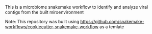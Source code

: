 This is a microbiome snakemake workflow to identify and analyze viral contigs from the built miroenvironment

Note: This repository was built using https://github.com/snakemake-workflows/cookiecutter-snakemake-workflow as a temlate


